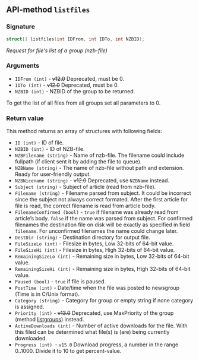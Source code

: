 ## API-method `listfiles`

### Signature
``` c++
struct[] listfiles(int IDFrom, int IDTo, int NZBID);
```

_Request for file's list of a group (nzb-file)_

### Arguments
- `IDFrom (int)` - ~~v12.0~~ Deprecated, must be 0.
- `IDTo (int)` - ~~v12.0~~ Deprecated, must be 0.
- `NZBID (int)` - NZBID of the group to be returned.

To get the list of all files from all groups set all parameters to 0.

### Return value
This method returns an array of structures with following fields:

- `ID (int)` - ID of file.
- `NZBID (int)` - ID of NZB-file.
- `NZBFilename (string)` - Name of nzb-file. The filename could include fullpath (if client sent it by adding the file to queue).
- `NZBName (string)` - The name of nzb-file without path and extension. Ready for user-friendly output.
- `NZBNicename (string)` - ~~v12.0~~ Deprecated, use `NZBName` instead.
- `Subject (string)` - Subject of article (read from nzb-file).
- `Filename (string)` - Filename parsed from subject. It could be incorrect since the subject not always correct formated. After the first article for file is read, the correct filename is read from article body.
- `FilenameConfirmed (bool)` - `true` if filename was already read from article’s body. `false` if the name was parsed from subject. For confirmed filenames the destination file on disk will be exactly as specified in field `filename`. For unconfirmed filenames the name could change later.
- `DestDir (string)` - Destination directory for output file.
- `FileSizeLo (int)` - Filesize in bytes, Low 32-bits of 64-bit value.
- `FileSizeHi (int)` - Filesize in bytes, High 32-bits of 64-bit value.
- `RemainingSizeLo (int)` - Remaining size in bytes, Low 32-bits of 64-bit value.
- `RemainingSizeHi (int)` - Remaining size in bytes, High 32-bits of 64-bit value.
- `Paused (bool)` - `true` if file is paused.
- `PostTime (int)` - Date/time when the file was posted to newsgroup (Time is in C/Unix format).
- `Category (string)` - Category for group or empty string if none category is assigned.
- `Priority (int)` - ~~v13.0~~ Deprecated, use MaxPriority of the group (method [listgroups](LISTGROUPS.md)) instead.
- `ActiveDownloads (int)` - Number of active downloads for the file. With this filed can be determined what file(s) is (are) being currently downloaded.
- `Progress (int) `- `v15.0` Download progress, a number in the range 0..1000. Divide it to 10 to get percent-value.
